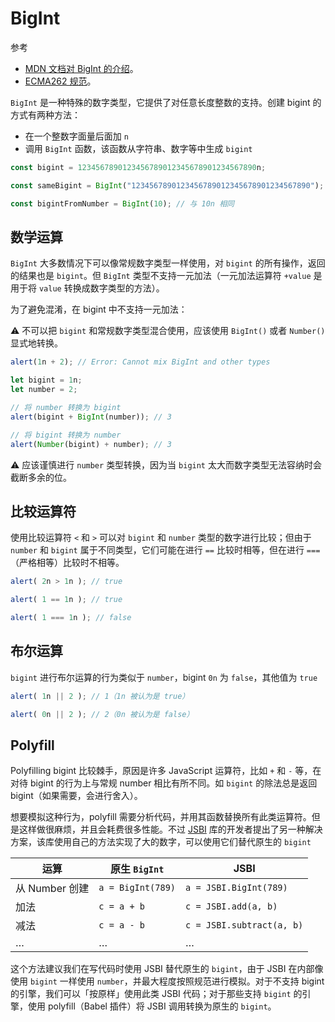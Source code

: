 # BigInt
参考

- [MDN 文档对 BigInt 的介绍](https://developer.mozilla.org/en-US/docs/Web/JavaScript/Reference/Global_Objects/BigInt)。
- [ECMA262 规范](https://tc39.es/ecma262/#sec-bigint-objects)。

`BigInt` 是一种特殊的数字类型，它提供了对任意长度整数的支持。创建 bigint 的方式有两种方法：

* 在一个整数字面量后面加 `n` 
* 调用 `BigInt` 函数，该函数从字符串、数字等中生成 `bigint`

```js
const bigint = 1234567890123456789012345678901234567890n;

const sameBigint = BigInt("1234567890123456789012345678901234567890");

const bigintFromNumber = BigInt(10); // 与 10n 相同
```

## 数学运算
`BigInt` 大多数情况下可以像常规数字类型一样使用，对 `bigint` 的所有操作，返回的结果也是 `bigint`。但 `BigInt` 类型不支持一元加法（一元加法运算符 `+value` 是用于将 `value` 转换成数字类型的方法）。

为了避免混淆，在 bigint 中不支持一元加法：

:warning: 不可以把 `bigint` 和常规数字类型混合使用，应该使用 `BigInt()` 或者 `Number()` 显式地转换。

```js
alert(1n + 2); // Error: Cannot mix BigInt and other types

let bigint = 1n;
let number = 2;

// 将 number 转换为 bigint
alert(bigint + BigInt(number)); // 3

// 将 bigint 转换为 number
alert(Number(bigint) + number); // 3
```

:warning: 应该谨慎进行 `number` 类型转换，因为当 `bigint` 太大而数字类型无法容纳时会截断多余的位。

## 比较运算符
使用比较运算符 `<` 和 `>` 可以对 `bigint` 和 `number` 类型的数字进行比较；但由于 `number` 和 `bigint` 属于不同类型，它们可能在进行 `==` 比较时相等，但在进行 `===`（严格相等）比较时不相等。

```js
alert( 2n > 1n ); // true

alert( 1 == 1n ); // true

alert( 1 === 1n ); // false
```

## 布尔运算
`bigint` 进行布尔运算的行为类似于 `number`，bigint `0n` 为 `false`，其他值为 `true`

```js
alert( 1n || 2 ); // 1（1n 被认为是 true）

alert( 0n || 2 ); // 2（0n 被认为是 false）
```

## Polyfill
Polyfilling bigint 比较棘手，原因是许多 JavaScript 运算符，比如 `+` 和 `-` 等，在对待 bigint 的行为上与常规 number 相比有所不同。如 `bigint` 的除法总是返回 bigint（如果需要，会进行舍入）。

想要模拟这种行为，polyfill 需要分析代码，并用其函数替换所有此类运算符。但是这样做很麻烦，并且会耗费很多性能。不过 [JSBI](https://github.com/GoogleChromeLabs/jsbi) 库的开发者提出了另一种解决方案，该库使用自己的方法实现了大的数字，可以使用它们替代原生的 `bigint`

| 运算 | 原生 `BigInt` | JSBI |
| --- | --- | --- |
| 从 Number 创建 | `a = BigInt(789)` | `a = JSBI.BigInt(789)` |
| 加法 | `c = a + b` | `c = JSBI.add(a, b)` |
| 减法 | `c = a - b` | `c = JSBI.subtract(a, b)` |
| … | … | … |

这个方法建议我们在写代码时使用 JSBI 替代原生的 `bigint`，由于 JSBI 在内部像使用 `bigint` 一样使用 `number`，并最大程度按照规范进行模拟。对于不支持 bigint 的引擎，我们可以「按原样」使用此类 JSBI 代码；对于那些支持 `bigint` 的引擎，使用 polyfill（Babel 插件）将 JSBI 调用转换为原生的 `bigint`。